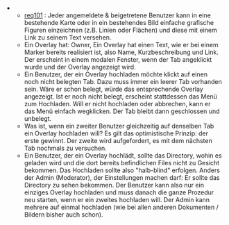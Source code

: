 * * [req101](https://github.com/PolitAktiv/politaktiv-requirements/tree/master/de/requirements/req101/req101.md) : Jeder angemeldete & beigetretene Benutzer kann in eine bestehende Karte oder in ein bestehendes Bild einfache grafische Figuren einzeichnen (z.B. Linien oder Flächen) und diese mit einem Link zu seinem Text versehen.
   * Ein Overlay hat: Owner, Ein Overlay hat einen Text, wie er bei einem Marker bereits realisiert ist, also Name, Kurzbeschreibung und Link. Der erscheint in einem modalen Fenster, wenn der Tab angeklickt wurde und der Overlay angezeigt wird.
   * Ein Benutzer, der ein Overlay hochladen möchte klickt auf einen noch nicht belegten Tab. Dazu muss immer ein leerer Tab vorhanden sein. Wäre er schon belegt, würde das entsprechende Overlay angezeigt. Ist er noch nicht belegt, erscheint stattdessen das Menü zum Hochladen. Will er nicht hochladen oder abbrechen, kann er das Menü einfach wegklicken. Der Tab bleibt dann geschlossen und unbelegt.
    * Was ist, wenn ein zweiter Benutzer gleichzeitig auf denselben Tab ein Overlay hochladen will? Es gilt das optimistische Prinzip: der erste gewinnt. Der zweite wird aufgefordert, es mit dem nächsten Tab nochmals zu versuchen.
    * Ein Benutzer, der ein Overlay hochlädt, sollte das Directory, wohin es geladen wird und die dort bereits befindlichen Files nicht zu Gesicht bekommen. Das Hochladen sollte also "halb-blind" erfolgen. Anders der Admin (Moderator), der Einstellungen machen darf: Er sollte das Directory zu sehen bekommen. Der Benutzer kann also nur ein einziges Overlay hochladen und muss danach die ganze Prozedur neu starten, wenn er ein zweites hochladen will. Der Admin kann mehrere auf einmal hochladen (wie bei allen anderen Dokumenten / Bildern bisher auch schon).
